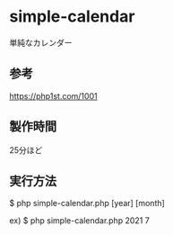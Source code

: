 # simple-calendar

単純なカレンダー

## 参考

https://php1st.com/1001

## 製作時間

25分ほど

## 実行方法

$ php simple-calendar.php [year] [month]

ex)
$ php simple-calendar.php 2021 7

